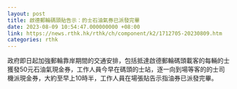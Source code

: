 ```yaml
---
layout: post
title: 啟德郵輪碼頭貼告示：的士石油氣券已派發完畢
date: 2023-08-09 10:54:47.000000000 +08:00
link: https://news.rthk.hk/rthk/ch/component/k2/1712705-20230809.htm
categories: rthk
---
```


政府即日起加強郵輪靠岸期間的交通安排，包括抵達啟德郵輪碼頭載客的每輛的士獲發50元石油氣現金券，工作人員今早在碼頭的士站，逐一向到場等客的的士司機派現金券，大約至早上10時半，工作人員在場張貼告示指油券已派發完畢。
